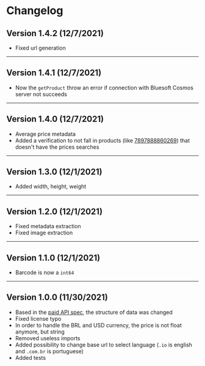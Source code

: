 # Changelog

## Version 1.4.2 (12/7/2021)

- Fixed url generation

---

## Version 1.4.1 (12/7/2021)

- Now the `getProduct` throw an error if connection with Bluesoft Cosmos server not succeeds

---

## Version 1.4.0 (12/7/2021)

- Average price metadata
- Added a verification to not fall in products (like [7897888860269](https://cosmos.bluesoft.io/products/7897888860269)) that doesn't have the prices searches

---

## Version 1.3.0 (12/1/2021)

- Added width, height, weight

---

## Version 1.2.0 (12/1/2021)

- Fixed metadata extraction
- Fixed image extraction

---

## Version 1.1.0 (12/1/2021)

- Barcode is now a `int64`

---

## Version 1.0.0 (11/30/2021)

- Based in the [paid API spec](https://cosmos.bluesoft.io/api), the structure of data was changed
- Fixed license typo
- In order to handle the BRL and USD currency, the price is not float anymore,
  but string
- Removed useless imports
- Added possibility to change base url to select language (`.io` is english and `.com.br` is portuguese)
- Added tests
